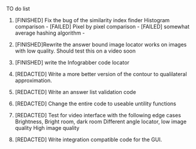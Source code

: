 TO do list

1. [FINISHED] Fix the bug of the similarity index finder
        Histogram comparison - [FAILED]
        Pixel by pixel comparison - [FAILED] somewhat
        average hashing algorithm - 

2. [FINISHED]Rewrite the answer bound image locator
    works on images with low quality. Should test this on a video soon

3. [FINISHED]    write the Infograbber code locator


4. [REDACTED] Write a more better version of the contour to qualilateral approximation.


5. [REDACTED] Write an answer list validation code


6. [REDACTED] Change the entire code to useable untility functions


7. [REDACTED] Test for video interface with the following edge cases
    Brightness, Bright room, dark room
    Different angle locator, 
    low image quality
    High image quality


8. [REDACTED] Write integration compatible code for the GUI.


